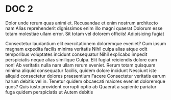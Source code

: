 # DOC 2

Dolor unde rerum quas animi et. Recusandae et enim nostrum architecto nam Alias reprehenderit dignissimos enim illo magni quaerat Dolorum esse totam molestiae ullam error. Sit totam vel dolorem officiis!
Adipisicing fugiat

Consectetur laudantium elit exercitationem doloremque eveniet? Cum ipsum magnam expedita facilis minima veritatis Nihil culpa alias atque odit temporibus voluptates incidunt consequatur Nihil explicabo impedit perspiciatis neque alias similique Culpa.
Elit fugiat reiciendis dolore cum non! Ab veritatis nulla nam ullam rerum eveniet. Rerum totam quisquam minima aliquid consequatur facilis, quidem dolore incidunt Nesciunt iste aliquid consectetur dolores praesentium Facere
Consectetur veritatis earum harum debitis vel in. Tenetur quidem obcaecati maiores eveniet doloremque quos? Quis iusto provident corrupti optio ab Quaerat a sapiente pariatur fuga quidem perspiciatis ut Autem debitis

